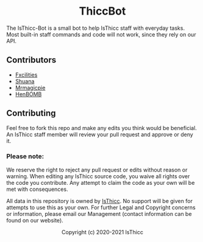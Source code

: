 <h1 align="center">ThiccBot</h1>

The IsThicc-Bot is a small bot to help IsThicc staff with everyday tasks. Most built-in staff commands and code will not work, since they rely on our API.  

## Contributors

- [Fxcilities](https://github.com/Fxcilities)
- [Shuana](https://github.com/shuanaongithub)
- [Mrmagicpie](https://github.com/Mrmagicpie)
- [HenBOMB](https://github.com/HenBOMB)

## Contributing 

Feel free to fork this repo and make any edits you think would be beneficial. An IsThicc staff member will review your pull request and approve or deny it.

### Please note:

We reserve the right to reject any pull request or edits without reason or warning. When editing any IsThicc source code, you waive all rights over the code you contribute. Any attempt to claim the code as your own will be met with consequences.

All data in this repository is owned by [IsThicc](https://isthicc.dev/). No support will be given for attempts to use this as your own. For further Legal and Copyright concerns or information, please email our Management (contact information can be found on our website).

<p align="center">Copyright (c) 2020-2021 IsThicc</p>
